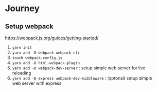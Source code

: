 # Journey

## Setup webpack
https://webpack.js.org/guides/getting-started/
1. `yarn init`
1. `yarn add -D webpack webpack-cli`
1. `touch webpack.config.js`
1. `yarn add -D html-webpack-plugin`
1. `yarn add -D webpack-dev-server` : setup simple web server for live reloading
1. `yarn add -D express webpack-dev-middleware` : (optonal) setup simple web server with express
